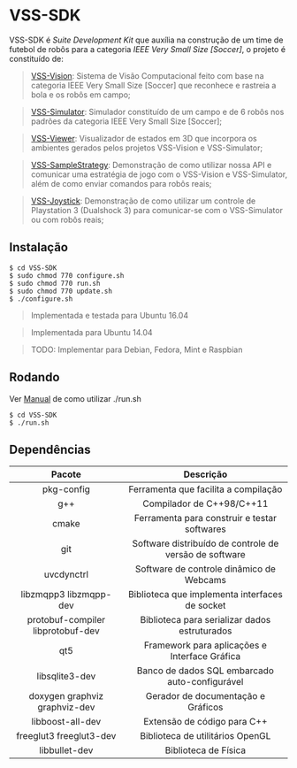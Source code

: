 VSS-SDK 
=======
VSS-SDK é *Suite Development Kit* que auxília na construção de um time de futebol de robôs para a categoria *IEEE Very Small Size [Soccer]*, 
o projeto é constituído de: 

> [VSS-Vision][vision]: Sistema de Visão Computacional feito com base na categoria IEEE Very Small Size [Soccer] que reconhece e rastreia a bola e os robôs em campo;

> [VSS-Simulator][simulator]: Simulador constituído de um campo e de 6 robôs nos padrões da categoria IEEE Very Small Size [Soccer];

> [VSS-Viewer][viewer]: Visualizador de estados em 3D que incorpora os ambientes gerados pelos projetos VSS-Vision e VSS-Simulator;

> [VSS-SampleStrategy][sample]: Demonstração de como utilizar nossa API e comunicar uma estratégia de jogo com o VSS-Vision e VSS-Simulator, além de como enviar comandos para robôs reais;

> [VSS-Joystick][joystick]:  Demonstração de como utilizar um controle de Playstation 3 (Dualshock 3) para comunicar-se com o VSS-Simulator ou com robôs reais;



Instalação
----------
```
$ cd VSS-SDK
$ sudo chmod 770 configure.sh
$ sudo chmod 770 run.sh
$ sudo chmod 770 update.sh
$ ./configure.sh
```
> Implementada e testada para Ubuntu 16.04

> Implementada para Ubuntu 14.04

> TODO: Implementar para Debian, Fedora, Mint e Raspbian



Rodando
-------
Ver [Manual][manual] de como utilizar ./run.sh
```
$ cd VSS-SDK
$ ./run.sh
```



Dependências
------------

| Pacote                            | Descrição                                              |
| :-------------------------------: |:------------------------------------------------------:|
| pkg-config                        | Ferramenta que facilita a compilação                   |
| g++                               | Compilador de C++98/C++11                              |
| cmake                             | Ferramenta para construir e testar softwares           |
| git                               | Software distribuído de controle de versão de software |
| uvcdynctrl                        | Software de controle dinâmico de Webcams               |
| libzmqpp3 libzmqpp-dev            | Biblioteca que implementa interfaces de socket         |
| protobuf-compiler libprotobuf-dev | Biblioteca para serializar dados estruturados          |
| qt5                               | Framework para aplicações e Interface Gráfica          |
| libsqlite3-dev                    | Banco de dados SQL embarcado auto-configurável         |
| doxygen graphviz graphviz-dev     | Gerador de documentação e Gráficos                     |
| libboost-all-dev                  | Extensão de código para C++                            |
| freeglut3 freeglut3-dev           | Biblioteca de utilitários OpenGL                       |
| libbullet-dev                     | Biblioteca de Física                                   |




[vision]: https://github.com/SIRLab/VSS-Vision
[simulator]: https://github.com/SIRLab/VSS-Simulator
[viewer]: https://github.com/SIRLab/VSS-Viewer
[sample]: https://github.com/SIRLab/VSS-SampleStrategy
[joystick]: https://github.com/SIRLab/VSS-Joystick
[manual]: https://github.com/SIRLab/VSS-SDK/blob/master/MANUAL.md
